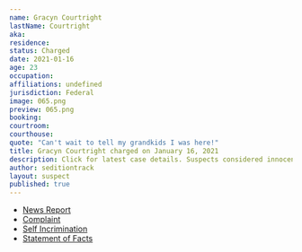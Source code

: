 ```yaml
---
name: Gracyn Courtright
lastName: Courtright
aka: 
residence: 
status: Charged
date: 2021-01-16
age: 23
occupation: 
affiliations: undefined
jurisdiction: Federal
image: 065.png
preview: 065.png
booking: 
courtroom: 
courthouse: 
quote: "Can't wait to tell my grandkids I was here!"
title: Gracyn Courtright charged on January 16, 2021
description: Click for latest case details. Suspects considered innocent until proven guilty.
author: seditiontrack
layout: suspect
published: true
---
```

- [News Report](https://www.thedailybeast.com/latest-round-of-capitol-riot-arrests-outed-themselves-on-social-media)
- [Complaint](https://www.courtlistener.com/recap/gov.uscourts.dcd.226140/gov.uscourts.dcd.226140.1.1.pdf?fbclid=IwAR3-9Irq5mTP7Byu1S7TYTAzPr0yHYf1q9x5jEu_9EcltQfOaBb7DsjvJHI)
- [Self Incrimination](https://twitter.com/GarrettWKYT/status/1350966875136667654?s=20)
- [Statement of Facts](https://www.justice.gov/opa/page/file/1360196/download)
